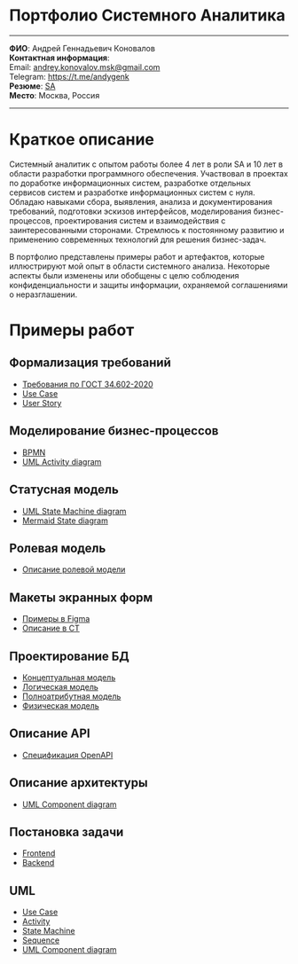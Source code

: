 # Портфолио Системного Аналитика 

---

**ФИО**: Андрей Геннадьевич Коновалов<br>
**Контактная информация**:<br>
Email: andrey.konovalov.msk@gmail.com<br>
Telegram: https://t.me/andygenk<br>
**Резюме**: [SA](https://domodedovo50.hh.ru/resume/4bb6369fff0908c4650039ed1f33447877535a)<br>
**Место**: Москва, Россия

---

# Краткое описание

Системный аналитик с опытом работы более 4 лет в роли SA и 10 лет в области разработки программного обеспечения. Участвовал в проектах по доработке информационных систем, разработке отдельных сервисов систем и разработке информационных систем с нуля. Обладаю навыками сбора, выявления, анализа и документирования требований, подготовки эскизов интерфейсов, моделирования бизнес-процессов, проектирования систем и взаимодействия с заинтересованными сторонами. Стремлюсь к постоянному развитию и применению современных технологий для решения бизнес-задач.

В портфолио представлены примеры работ и артефактов, которые иллюстрируют мой опыт в области системного анализа. Некоторые аспекты были изменены или обобщены с целю соблюдения конфиденциальности и защиты информации, охраняемой соглашениями о неразглашении.

# Примеры работ

## Формализация требований

- [Требования по ГОСТ 34.602-2020](/requirements/requirements.md#1-требования-по-гост-34602-2020)
- [Use Case](/requirements/requirements.md#2-use-case)
- [User Story](/requirements/requirements.md#3-user-story)

## Моделирование бизнес-процессов

- [BPMN](/business-processes/bp.md#1-bpmn)
- [UML Activity diagram](/business-processes/bp.md#2-uml-activity-diagram)

## Статусная модель

- [UML State Machine diagram](/staus-model/status-model.md#uml-state-machine-diagram)
- [Mermaid State diagram](/staus-model/status-model.md#mermaid-state-diagram)

## Ролевая модель

- [Описание ролевой модели](/role-model/role-model.md#описание-ролей)

## Макеты экранных форм

- [Примеры в Figma](/wireframes/wireframe.md#примеры-в-figma)
- [Описание в СТ](/wireframes/wireframe.md#описание-макетов-в-ст)

## Проектирование БД

- [Концептуальная модель](/database/database.md#концептуальная-модель)
- [Логическая модель](/database/database.md#логическая-модель)
- [Полноатрибутная модель](/database/database.md#полноатрибутная-модель)
- [Физическая модель](/database/database.md#физическая-модель)

## Описание API

- [Спецификация OpenAPI](/api/api.md#openapi)

## Описание архитектуры

- [UML Component diagram](/architecture/architecture.md#uml-component-diagram)

## Постановка задачи

- [Frontend](/task/frontend.md#карточка-группы-вагонов)
- [Backend](/task/backend.md#создать-поезд)

## UML

- [Use Case](/requirements/requirements.md#2-use-case)
- [Activity ](/business-processes/bp.md#2-uml-activity-diagram)
- [State Machine](/staus-model/status-model.md#uml-state-machine-diagram)
- [Sequence](/task/backend.md#uml-sequence-diagram)
- [UML Component diagram](/architecture/architecture.md#uml-component-diagram)
